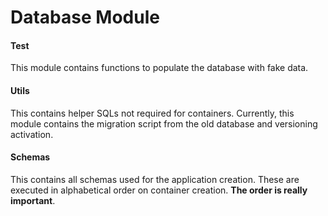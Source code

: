 # Database Module

#### Test

This module contains functions to populate the database with fake data.

#### Utils

This contains helper SQLs not required for containers. Currently, this module contains the migration script from the old
database and versioning activation.

#### Schemas

This contains all schemas used for the application creation. These are executed in alphabetical order on container
creation. __The order is really important__.